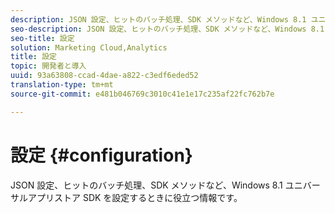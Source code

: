 ```yaml
---
description: JSON 設定、ヒットのバッチ処理、SDK メソッドなど、Windows 8.1 ユニバーサルアプリストア SDK を設定するときに役立つ情報です。
seo-description: JSON 設定、ヒットのバッチ処理、SDK メソッドなど、Windows 8.1 ユニバーサルアプリストア SDK を設定するときに役立つ情報です。
seo-title: 設定
solution: Marketing Cloud,Analytics
title: 設定
topic: 開発者と導入
uuid: 93a63808-ccad-4dae-a822-c3edf6eded52
translation-type: tm+mt
source-git-commit: e481b046769c3010c41e1e17c235af22fc762b7e

---
```



# 設定 {#configuration}

JSON 設定、ヒットのバッチ処理、SDK メソッドなど、Windows 8.1 ユニバーサルアプリストア SDK を設定するときに役立つ情報です。
